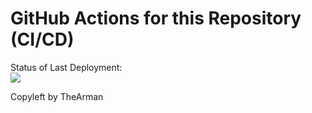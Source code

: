 # GitHub Actions for this Repository (CI/CD)

Status of Last Deployment:<br>
<img src="https://github.com/TheArman/cicd/workflows/github-actions-for-ci-cd/badge.svg?branch=master"><br>

Copyleft by TheArman
